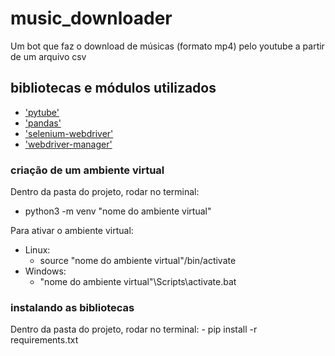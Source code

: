 # music_downloader
Um bot que faz o download de músicas (formato mp4) pelo youtube a partir de um arquivo csv

## bibliotecas e módulos utilizados
- ['pytube'](https://pytube.io/en/latest/)
- ['pandas'](https://pandas.pydata.org/docs/)
- ['selenium-webdriver']( https://www.selenium.dev/documentation/webdriver/)
- ['webdriver-manager'](https://pypi.org/project/webdriver-manager/)

### criação de um ambiente virtual
Dentro da pasta do projeto, rodar no terminal:
 - python3 -m venv "nome do ambiente virtual"

Para ativar o ambiente virtual:
 - Linux:
    - source "nome do ambiente virtual"/bin/activate
 - Windows:
    - "nome do ambiente virtual"\Scripts\activate.bat

### instalando as bibliotecas
Dentro da pasta do projeto, rodar no terminal:
    - pip install -r requirements.txt